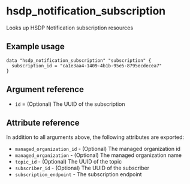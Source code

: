 # hsdp_notification_subscription

Looks up  HSDP Notification subscription resources

## Example usage

```hcl
data "hsdp_notification_subscription" "subscription" {
  subscription_id = "ca1e3aa4-1409-4b1b-95e5-8795ecdecea7"
}
```

## Argument reference

* `id` = (Optional) The UUID of the subscription

## Attribute reference

In addition to all arguments above, the following attributes are exported:

* `managed_organization_id` - (Optional) The managed organization id
* `managed_organization` - (Optional) The managed organization name
* `topic_id` - (Optional) The UUID of the topic
* `subscriber_id` - (Optional) The UUID of the subscriber
* `subscription_endpoint` - The subscription endpoint
